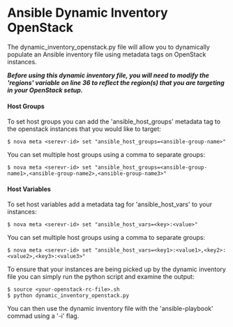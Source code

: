 # Ansible Dynamic Inventory OpenStack
The dynamic_inventory_openstack.py file will allow you to dynamically populate an Ansible inventory file using metadata tags on OpenStack instances.

***Before using this dynamic inventory file, you will need to modify the 'regions' variable on line 36 to reflect the region(s) that you are targeting in your OpenStack setup.***

#### Host Groups
To set host groups you can add the 'ansible_host_groups' metadata tag to the openstack instances that you would like to target:

```
$ nova meta <serevr-id> set "ansible_host_groups=<ansible-group-name>" 
```

You can set multiple host groups using a comma to separate groups:

```
$ nova meta <serevr-id> set "ansible_host_groups=<ansible-group-name1>,<ansible-group-name2>,<ansible-group-name3>" 
```

#### Host Variables
To set host variables add a metadata tag for 'ansible_host_vars' to your instances:

```
$ nova meta <serevr-id> set "ansible_host_vars=<key>:<value>" 
```

You can set multiple host groups using a comma to separate groups:

```
$ nova meta <serevr-id> set "ansible_host_vars=<key1>:<value1>,<key2>:<value2>,<key3>:<value3>" 
```

To ensure that your instances are being picked up by the dynamic inventory file you can simply run the python script and examine the output:

```
$ source <your-openstack-rc-file>.sh
$ python dynamic_inventory_openstack.py
```

You can then use the dynamic inventory file with the 'ansible-playbook' commad using a '-i' flag.